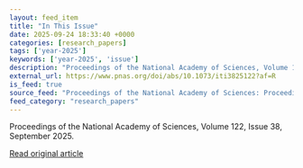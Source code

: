 ```yaml
---
layout: feed_item
title: "In This Issue"
date: 2025-09-24 18:33:40 +0000
categories: [research_papers]
tags: ['year-2025']
keywords: ['year-2025', 'issue']
description: "Proceedings of the National Academy of Sciences, Volume 122, Issue 38, September 2025"
external_url: https://www.pnas.org/doi/abs/10.1073/iti3825122?af=R
is_feed: true
source_feed: "Proceedings of the National Academy of Sciences: Proceedings of the National Academy of Sciences: Table of Contents"
feed_category: "research_papers"
---
```


Proceedings of the National Academy of Sciences, Volume 122, Issue 38, September 2025.

[Read original article](https://www.pnas.org/doi/abs/10.1073/iti3825122?af=R)
